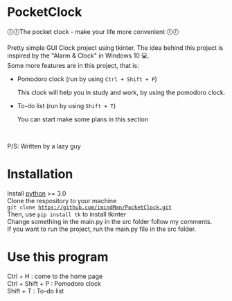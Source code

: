 # PocketClock

🕖🕖The pocket clock - make your life more convenient 🕖🕖<br>

Pretty simple GUI Clock project using tkinter. The idea behind this project is inspired by the "Alarm & Clock" in Windows 10 💻. <br>
Some more features are in this project, that is:

<ul>
<!--   <li>File run clock (or FRC, run by using <code>Ctrl + F</code>)</li>
  <p>File run clock counts the time that a <b>Python single file</b> ran, but make sure that your file has a <b>main function</b> in it.</p> -->
  <li>Pomodoro clock (run by using <code>Ctrl + Shift + P</code>)</li>
  <p>This clock will help you in study and work, by using the pomodoro clock.</p>
  <li>To-do list (run by using <code>Shift + T</code>)</li>
  <p>You can start make some plans in this section</p>
</ul><br>
<p>P/S: Written by a lazy guy</p>

# Installation



Install <a href="https://www.python.org/downloads/">python</a> >= 3.0<br>
Clone the respository to your machine <br/>
<code>git clone https://github.com/imindMan/PocketClock.git</code><br>
Then, use <code>pip install tk</code> to install tkinter<br>
Change something in the main.py in the src folder follow my comments. <br/>
If you want to run the project, run the main.py file in the src folder.

# Use this program

Ctrl + H : come to the home page <br><!-- Ctrl + F : File run clock (FRC) <br> -->
Ctrl + Shift + P : Pomodoro clock <br>
Shift + T : To-do list <br>
